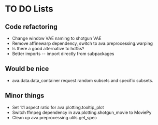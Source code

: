 # TO DO Lists

## Code refactoring
* Change window VAE naming to shotgun VAE
* Remove affinewarp dependency, switch to ava.preprocessing.warping
* Is there a good alternative to hdf5s?
* Better imports -- import directly from subpackages

## Would be nice
* ava.data.data_container request random subsets and specific subsets.

## Minor things
* Set 1:1 aspect ratio for ava.plotting.tooltip_plot
* Switch ffmpeg dependency in ava.plotting.shotgun_movie to MoviePy
* Clean up ava.preprocessing.utils.get_spec
